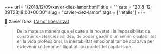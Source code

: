 +++
url = "/2018/12/09/xavier-diez-lamor.html"
title = ""
date = "2018-12-09T23:19:00+00:00"
slug = "xavier-diez-lamor"
tags = ["retalls"]
+++

📎 Xavier Diez: [L’amor liberalitzat](https://blocs.mesvilaweb.cat/xavierdiez/?p=270508)

> De la mateixa manera que el culte a la novetat i la impossibilitat de construir existències sòlides, de poder gaudir d’un mínim d’estabilitat en la vida professional, la inestabilitat emocional també acabava per esdevenir un fenomen lligat al nou model del capitalisme.
